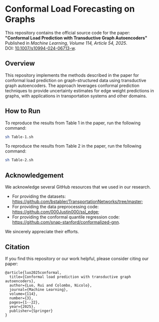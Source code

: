 # Conformal Load Forecasting on Graphs
This repository contains the official source code for the paper:  
**"Conformal Load Prediction with Transductive Graph Autoencoders"**  
Published in *Machine Learning, Volume 114, Article 54, 2025*.  
DOI: [10.1007/s10994-024-06713-w](https://doi.org/10.1007/s10994-024-06713-w).

## Overview
This repository implements the methods described in the paper for conformal load prediction on graph-structured data using transductive graph autoencoders. The approach leverages conformal prediction techniques to provide uncertainty estimates for edge weight predictions in graphs, with applications in transportation systems and other domains.

## How to Run
To reproduce the results from Table 1 in the paper, run the following command:
```bash
sh Table-1.sh
```

To reproduce the results from Table 2 in the paper, run the following command:
```bash
sh Table-2.sh
```

## Acknowledgement
We acknowledge several GitHub resources that we used in our research. 
- For providing the datasets: https://github.com/bstabler/TransportationNetworks/tree/master;
- For providing the data preprocessing code: https://github.com/000Justin000/ssl_edge;
- For providing the conformal quantile regression code: https://github.com/snap-stanford/conformalized-gnn.

We sincerely appreciate their efforts.

## Citation
If you find this repository or our work helpful, please consider citing our paper:
```
@article{luo2025conformal,
  title={Conformal load prediction with transductive graph autoencoders},
  author={Luo, Rui and Colombo, Nicolo},
  journal={Machine Learning},
  volume={114},
  number={3},
  pages={1--22},
  year={2025},
  publisher={Springer}
}
```
